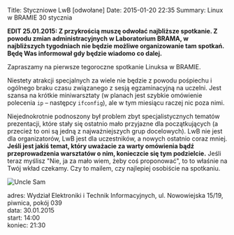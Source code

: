 Title: Styczniowe LwB [odwołane]
Date: 2015-01-20 22:35
Summary: Linux w BRAMIE 30 stycznia

**EDIT 25.01.2015: Z przykrością muszę odwołać najbliższe spotkanie. Z
powodu zmian administracyjnych w Laboratorium BRAMA, w najbliższych
tygodniach nie będzie możliwe organizowanie tam spotkań. Będę Was
informował gdy będzie wiadomo co dalej.**

Zapraszamy na pierwsze tegoroczne spotkanie Linuksa w BRAMIE.

Niestety atrakcji specjalnych za wiele nie będzie z powodu pośpiechu i
ogólnego braku czasu związanego z sesją egzaminacyjną na uczelni. Jest
szansa na krótkie miniwarsztaty (w planach jest szybkie omówienie
polecenia `ip` – następcy `ifconfig`), ale w tym miesiącu raczej nic
poza nimi.

Niejednokrotnie podnoszony był problem zbyt specjalistycznych tematów
prezentacji, które stały się ostatnio mało przyjazne dla
początkujących (a przecież to oni są jedną z najważniejszych grup
docelowych). LwB nie jest dla organizatorów, LwB jest dla uczestników,
a nowych ostatnio coraz mniej. **Jeśli jest jakiś temat, który
uważacie za warty omówienia bądź przeprowadzenia warsztatów o nim,
konieczcie się tym podzielcie.** Jeśli teraz myślisz "Nie, ja za mało
wiem, żeby coś proponować", to to właśnie na Twój wkład czekamy. Czy
to mailem, czy najlepiej osobiście na spotkaniu.

![Uncle Sam]({static}/images/uncle_sam.jpg)

adres: Wydział Elektroniki i Technik Informacyjnych, ul. Nowowiejska 15/19, piwnica, pokój 039  
data: 30.01.2015  
start: 14:00  
koniec: 21:30
